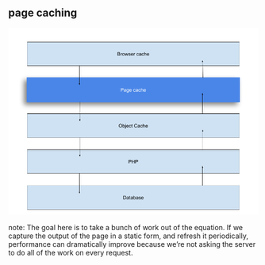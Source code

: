 ##  page caching

![](resources/images/request-stack-with-page-caching.png) <!-- .element: class="plain" style="width: 800px;" -->

note:
    The goal here is to take a bunch of work out of the equation. If we capture the output of the page in a static form, and refresh it periodically, performance can dramatically improve because we’re not asking the server to do all of the work on every request.
